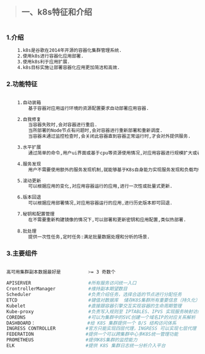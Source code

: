 <!--
 * @Author: your name
 * @Date: 2021-04-30 17:54:37
 * @LastEditTime: 2021-04-30 19:06:03
 * @LastEditors: Please set LastEditors
 * @Description: In User Settings Edit
 * @FilePath: /01-good/use/08. Kubernetes/01. 组件说明.md
-->
>## 一、k8s特征和介绍

#

### 1.介绍

```bash
    1.k8s是谷歌在2014年开源的容器化集群管理系统.
    2.使用k8s进行容器化应用部署.
    3.使用k8s利于应用扩展.
    4.k8s目标实施让部署容器化应用更加简洁和高效.

```



### 2.功能特征

```bash

    1.自动装箱
        基于容器对应用运行环境的资源配置要求自动部署应用容器.

    2.自我修复
        当容器失败时,会对容器进行重启.
        当所部署的Node节点有问题时,会对容器进行重新部署和重新调度.
        当容器未通过监控检查时,会关闭此容器直到容器正常运行时,才会对外提供服务.

    3.水平扩展
        通过简单的命令,用户ui界面或基于cpu等资源使用情况,对应用容器进行规模扩大或者规模缩小.

    4.服务发现
        用户不需要使用额外的服务发现机制,就能够基于K8s自身能力实现服务发现和负载均衡.

    5.滚动更新
        可以根据应用的变化,对应用容器运行的应用,进行一次性或批量式更新.

    6.版本回退
        可以根据应用部署情况,对应用容器运行的应用,进行历史版本即可回退.

    7.秘钥和配置管理
        在不需要重新构建镜像的情况下,可以部署和更新密钥和应用配置,类似热部署.
        
    8.批处理
        提供一次性任务,定时任务:满足批量数据处理和分析的场景.

```


### 3.主要组件


```bash

高可用集群副本数据最好是          >= 3 奇数个
    
APISERVER                     #所有服务访问统一入口
CrontrollerManager            #维持副本期望数目
Scheduler                     #负责介绍任务，选择合适的节点进行分配任务
ETCD                          #键值对数据库  储存K8S集群所有重要信息（持久化）
Kubelet                       #直接跟容器引擎交互实现容器的生命周期管理
Kube-proxy                    #负责写入规则至 IPTABLES、IPVS 实现服务映射访问的
COREDNS                       #可以为集群中的SVC创建一个域名IP的对应关系解析
DASHBOARD：                   #给 K8S 集群提供一个 B/S 结构访问体系
INGRESS CONTROLLER           #官方只能实现四层代理，INGRESS 可以实现七层代理
FEDERATION                   #提供一个可以跨集群中心多K8S统一管理功能
PROMETHEUS                   #提供K8S集群的监控能力
ELK                          #提供 K8S 集群日志统一分析介入平台

```
